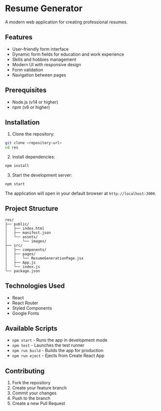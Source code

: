 # Resume Generator

A modern web application for creating professional resumes.

## Features

- User-friendly form interface
- Dynamic form fields for education and work experience
- Skills and hobbies management
- Modern UI with responsive design
- Form validation
- Navigation between pages

## Prerequisites

- Node.js (v14 or higher)
- npm (v6 or higher)

## Installation

1. Clone the repository:
```bash
git clone <repository-url>
cd res
```

2. Install dependencies:
```bash
npm install
```

3. Start the development server:
```bash
npm start
```

The application will open in your default browser at `http://localhost:3000`.

## Project Structure

```
res/
├── public/
│   ├── index.html
│   ├── manifest.json
│   └── assets/
│       └── images/
├── src/
│   ├── components/
│   ├── pages/
│   │   └── ResumeGenerationPage.jsx
│   ├── App.js
│   └── index.js
└── package.json
```

## Technologies Used

- React
- React Router
- Styled Components
- Google Fonts

## Available Scripts

- `npm start` - Runs the app in development mode
- `npm test` - Launches the test runner
- `npm run build` - Builds the app for production
- `npm run eject` - Ejects from Create React App

## Contributing

1. Fork the repository
2. Create your feature branch
3. Commit your changes
4. Push to the branch
5. Create a new Pull Request 